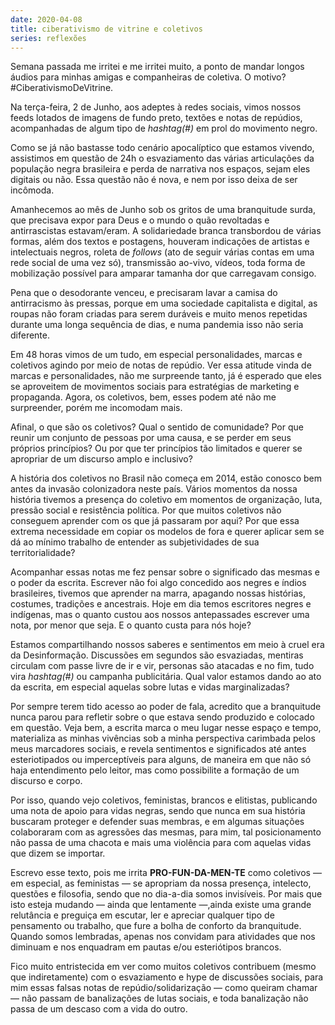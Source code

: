 ```yaml
---
date: 2020-04-08
title: ciberativismo de vitrine e coletivos
series: reflexões
---
```

Semana passada me irritei e me irritei muito, a ponto de mandar longos áudios para minhas amigas e companheiras de coletiva. O motivo? #CiberativismoDeVitrine.

Na terça-feira, 2 de Junho, aos adeptes à redes sociais, vimos nossos feeds lotados de imagens de fundo preto, textões e notas de repúdios, acompanhadas de algum tipo de *hashtag(#)* em prol do movimento negro.

Como se já não bastasse todo cenário apocalíptico que estamos vivendo, assistimos em questão de 24h o esvaziamento das várias articulações da população negra brasileira e perda de narrativa nos espaços, sejam eles digitais ou não. Essa questão não é nova, e nem por isso deixa de ser incômoda. 

Amanhecemos ao mês de Junho sob os gritos de uma branquitude surda, que precisava expor para Deus e o mundo o quão revoltadas e antirrascistas estavam/eram. A solidariedade branca transbordou de várias formas, além dos textos e postagens, houveram indicações de artistas e intelectuais negros, roleta de *follows* (ato de seguir várias contas em uma rede social de uma vez só), transmissão ao-vivo, vídeos, toda forma de mobilização possível para amparar tamanha dor que carregavam consigo.

Pena que o desodorante venceu, e precisaram lavar a camisa do antirracismo às pressas, porque em uma sociedade capitalista e digital, as roupas não foram criadas para serem duráveis e muito menos repetidas durante uma longa sequência de dias, e numa pandemia isso não seria diferente. 

Em 48 horas vimos de um tudo, em especial personalidades, marcas e coletivos agindo por meio de notas de repúdio. Ver essa atitude vinda de marcas e personalidades, não me surpreende tanto, já é esperado que eles se aproveitem de movimentos sociais para estratégias de marketing e propaganda. Agora, os coletivos, bem, esses podem até não me surpreender, porém me incomodam mais.

Afinal, o que são os coletivos? Qual o sentido de comunidade? Por que reunir um conjunto de pessoas por uma causa, e se perder em seus próprios princípios? Ou por que ter princípios tão limitados e querer se apropriar de um discurso amplo e inclusivo? 

A história dos coletivos no Brasil não começa em 2014, estão conosco bem antes da invasão colonizadora neste país. Vários momentos da nossa história tivemos a presença do coletivo em momentos de organização, luta, pressão social e resistência política. Por que muitos coletivos não conseguem aprender com os que já passaram por aqui? Por que essa extrema necessidade em copiar  os modelos de fora e querer aplicar sem se dá ao mínimo trabalho de entender as subjetividades de sua territorialidade?

Acompanhar essas notas me fez pensar sobre o significado das mesmas e o poder da escrita. Escrever não foi algo concedido aos negres e índios brasileires, tivemos que aprender na marra, apagando nossas histórias, costumes, tradições e ancestrais. Hoje em dia temos escritores negres e indígenas, mas o quanto custou aos nossos antepassades escrever uma nota, por menor que seja. E o quanto custa para nós hoje?

Estamos compartilhando nossos saberes e sentimentos em meio à cruel era da Desinformação. Discussões em segundos são esvaziadas, mentiras circulam com passe livre de ir e vir, personas são atacadas e no fim, tudo vira *hashtag(#)* ou campanha publicitária. Qual valor estamos dando ao ato da escrita, em especial aquelas sobre lutas e vidas marginalizadas?


Por sempre terem tido acesso ao poder de fala, acredito que a branquitude nunca parou para refletir sobre o que estava sendo produzido e colocado em questão. Veja bem, a escrita marca o meu lugar nesse espaço e tempo, materializa as minhas vivências sob a minha perspectiva carimbada pelos meus marcadores sociais, e revela sentimentos e significados até antes esteriotipados ou imperceptíveis para alguns, de maneira em que não só haja entendimento pelo leitor, mas como possibilite a formação de um discurso e corpo.

Por isso, quando vejo coletivos, feministas, brancos e elitistas, publicando uma nota de apoio para vidas negras, sendo que nunca em sua história buscaram proteger e defender suas membras, e em algumas situações colaboraram com as agressões das mesmas, para mim, tal posicionamento não passa de uma chacota e mais uma violência para com aquelas vidas que dizem se importar. 

Escrevo esse texto, pois me irrita **PRO-FUN-DA-MEN-TE** como coletivos — em especial, as feministas — se apropriam da nossa presença, intelecto, questões e filosofia, sendo que no dia-a-dia somos invisíveis. Por mais que isto esteja mudando — ainda que lentamente —,ainda existe uma grande relutância e preguiça em escutar, ler e apreciar qualquer tipo de pensamento ou trabalho, que fure a bolha de conforto da branquitude. Quando somos lembradas, apenas nos convidam para atividades que nos diminuam e nos enquadram em pautas e/ou esteriótipos brancos.

Fico muito entristecida em ver como muitos coletivos contribuem (mesmo que indiretamente) com o esvaziamento e hype de discussões sociais, para mim essas falsas notas de repúdio/solidarização — como queiram chamar — não passam de banalizações de lutas sociais, e toda banalização não passa de um descaso com a vida do outro.
